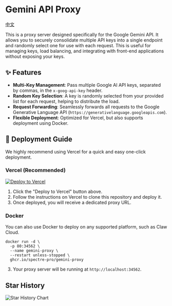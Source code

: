 # Gemini API Proxy
[中文](README-TW.md)

This is a proxy server designed specifically for the Google Gemini API. It allows you to securely consolidate multiple API keys into a single endpoint and randomly select one for use with each request. This is useful for managing keys, load balancing, and integrating with front-end applications without exposing your keys.

## ✨ Features

*   **Multi-Key Management**: Pass multiple Google AI API keys, separated by commas, in the `x-goog-api-key` header.
*   **Random Key Selection**: A key is randomly selected from your provided list for each request, helping to distribute the load.
*   **Request Forwarding**: Seamlessly forwards all requests to the Google Generative Language API (`https://generativelanguage.googleapis.com`).
*   **Flexible Deployment**: Optimized for Vercel, but also supports deployment using Docker.

## 🚀 Deployment Guide

We highly recommend using Vercel for a quick and easy one-click deployment.

### Vercel (Recommended)

[![Deploy to Vercel](https://vercel.com/button)](https://vercel.com/new/clone?repository-url=https://github.com/spectre-pro/gemini-proxy)

1.  Click the "Deploy to Vercel" button above.
2.  Follow the instructions on Vercel to clone this repository and deploy it.
3.  Once deployed, you will receive a dedicated proxy URL.

### Docker

You can also use Docker to deploy on any supported platform, such as Claw Cloud.

```
docker run -d \
  -p 80:34562 \
  --name gemini-proxy \
  --restart unless-stopped \
  ghcr.io/spectre-pro/gemini-proxy
```

3.  Your proxy server will be running at `http://localhost:34562`.

## Star History

<picture>
    <source media="(prefers-color-scheme: dark)" srcset="https://api.star-history.com/svg?repos=spectre-pro/gemini-proxy&type=Date&theme=dark" />
    <source media="(prefers-color-scheme: light)" srcset="https://api.star-history.com/svg?repos=spectre-pro/gemini-proxy&type=Date" />
    <img alt="Star History Chart" src="https://api.star-history.com/svg?repos=spectre-pro/gemini-proxy&type=Date" />
</picture>
